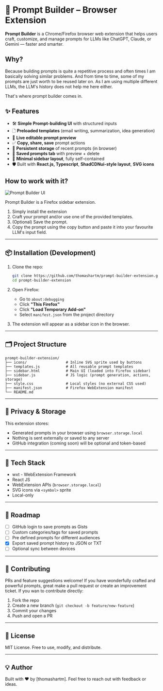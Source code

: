 # 🧠 Prompt Builder – Browser Extension

**Prompt Builder** is a Chrome/Firefox browser web extension that helps users craft, customize, and manage prompts for LLMs like ChatGPT, Claude, or Gemini — faster and smarter.

## Why?
Because building prompts is quite a repetitive process and often times I am basically solving similar problems.
And from time to time, some of my prompts are just worth to be reused later on.
As I am using multiple different LLMs, the LLM's history does not help me here either.

That's where prompt builder comes in.

## ✨ Features

- 🛠 **Simple Prompt-building UI** with structured inputs
- 🗋 **Preloaded templates** (email writing, summarization, idea generation)
- 🧠 **Live editable prompt preview**
- ✅ **Copy, share, save** prompt actions
- 📅 **Persistent storage** of recent prompts (in browser)
- 📂 **Saved prompts tab** with preview + delete
- 📌 **Minimal sidebar layout**, fully self-contained
- 🛡 Built with **React.js, Typescript**, **ShadCDNui-style layout**, **SVG icons**

## How to work with it?

![Prompt Builder UI](https://github.com/user-attachments/assets/c15b67eb-bd09-4977-a333-7841b3287e0f)

Prompt Builder is a Firefox sidebar extension.
1. Simply install the extension
2. Craft your prompt and/or use one of the provided templates.
3. (Optional) Save the prompt.
4. Copy the prompt using the copy button and paste it into your favourite LLM's input field.

---

## 📦 Installation (Development)

1. Clone the repo:
   ```bash
   git clone https://github.com/thomashartm/prompt-builder-extension.git
   cd prompt-builder-extension
   ```

2. Open Firefox:
   - Go to `about:debugging`
   - Click **"This Firefox"**
   - Click **"Load Temporary Add-on"**
   - Select `manifest.json` from the project directory

3. The extension will appear as a sidebar icon in the browser.

---

## 🗂 Project Structure

```
prompt-builder-extension/
├── icons/                  # Inline SVG sprite used by buttons
├── templates.js            # All reusable prompt templates
├── sidebar.html            # Main UI (loaded into Firefox sidebar)
├── sidebar.js              # JS logic (prompt generation, actions, storage)
├── style.css               # Local styles (no external CSS used)
├── manifest.json           # Firefox WebExtension manifest
└── README.md
```

---

## 🔐 Privacy & Storage

This extension stores:
- Generated prompts in your browser using `browser.storage.local`
- Nothing is sent externally or saved to any server
- GitHub integration (coming soon) will be optional and token-based

---

## 🔧 Tech Stack

- wxt - WebExtension Framework
- React JS
- WebExtension APIs (`browser.storage.local`)
- SVG icons via `<symbol>` sprite
- Local-only

---

## 📌 Roadmap

- [ ] GitHub login to save prompts as Gists
- [ ] Custom categories/tags for saved prompts
- [ ] Pre defined prompts for different audiences
- [x] Export saved prompt history to JSON or TXT
- [ ] Optional sync between devices

---

## 🤝 Contributing

PRs and feature suggestions welcome! If you have wonderfully crafted and powerful prompts, great make a pull request or create an improvement ticket.
If you wan to contribute directly:
1. Fork the repo
2. Create a new branch (`git checkout -b feature/new-feature`)
3. Commit your changes
4. Push and open a PR

---

## 📄 License

MIT License. Free to use, modify, and distribute.

---

## 💡 Author

Built with ❤️ by [thomashartm].
Feel free to reach out with feedback or ideas.
